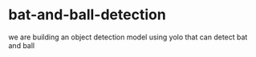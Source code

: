 # bat-and-ball-detection
we are building an object detection model using yolo that can detect bat and ball 
